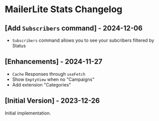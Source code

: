 # MailerLite Stats Changelog

## [Add `Subscribers` command] - 2024-12-06

- `Subscribers` command allows you to see your subcribers filtered by Status

## [Enhancements] - 2024-11-27

- `Cache` Responses through `useFetch`
- Show `EmptyView` when no "Campaigns"
- Add extension "Categories"

## [Initial Version] - 2023-12-26

Initial implementation.